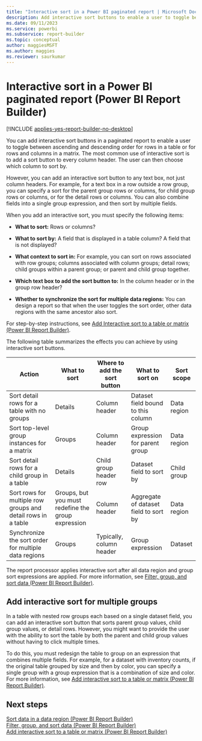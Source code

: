 ```yaml
---
title: "Interactive sort in a Power BI paginated report | Microsoft Docs"
description: Add interactive sort buttons to enable a user to toggle between ascending and descending order for rows in a table in a Power BI paginated report.
ms.date: 09/11/2023
ms.service: powerbi
ms.subservice: report-builder
ms.topic: conceptual
author: maggiesMSFT
ms.author: maggies
ms.reviewer: saurkumar
---
```

# Interactive sort in a Power BI paginated report (Power BI Report Builder)

[!INCLUDE [applies-yes-report-builder-no-desktop](../../includes/applies-yes-report-builder-no-desktop.md)]

  You can add interactive sort buttons in a paginated report to enable a user to toggle between ascending and descending order for rows in a table or for rows and columns in a matrix. The most common use of interactive sort is to add a sort button to every column header. The user can then choose which column to sort by.  
  
 However, you can add an interactive sort button to any text box, not just column headers. For example, for a text box in a row outside a row group, you can specify a sort for the parent group rows or columns, for child group rows or columns, or for the detail rows or columns. You can also combine fields into a single group expression, and then sort by multiple fields.  
  
  
 When you add an interactive sort, you must specify the following items:  
  
- **What to sort:** Rows or columns?  
  
- **What to sort by:** A field that is displayed in a table column? A field that is not displayed?  
  
- **What context to sort in:** For example, you can sort on rows associated with row groups; columns associated with column groups; detail rows; child groups within a parent group; or parent and child group together.  
  
- **Which text box to add the sort button to:** In the column header or in the group row header?  
  
- **Whether to synchronize the sort for multiple data regions:** You can design a report so that when the user toggles the sort order, other data regions with the same ancestor also sort.  
  
 For step-by-step instructions, see [Add Interactive sort to a table or matrix (Power BI Report Builder)](/sql/reporting-services/report-design/add-interactive-sort-to-a-table-or-matrix-report-builder-and-ssrs).  
  
 The following table summarizes the effects you can achieve by using interactive sort buttons.  
  
|Action|What to sort|Where to add the sort button|What to sort on|Sort scope|  
|------------|------------------|----------------------------------|---------------------|----------------|  
|Sort detail rows for a table with no groups|Details|Column header|Dataset field bound to this column|Data region|  
|Sort top-level group instances for a matrix|Groups|Column header|Group expression for parent group|Data region|  
|Sort detail rows for a child group in a table|Details|Child group header row|Dataset field to sort by|Child group|  
|Sort rows for multiple row groups and detail rows in a table|Groups, but you must redefine the group expression|Column header|Aggregate of dataset field to sort by|Data region|  
|Synchronize the sort order for multiple data regions|Groups|Typically, column header|Group expression|Dataset|  
  
 The report processor applies interactive sort after all data region and group sort expressions are applied. For more information, see [Filter, group, and sort data (Power BI Report Builder)](../../paginated-reports/report-design/filter-group-sort-data-report-builder.md).  
  
## Add interactive sort for multiple groups  
 In a table with nested row groups each based on a single dataset field, you can add an interactive sort button that sorts parent group values, child group values, or detail rows. However, you might want to provide the user with the ability to sort the table by both the parent and child group values without having to click multiple times.  
  
 To do this, you must redesign the table to group on an expression that combines multiple fields. For example, for a dataset with inventory counts, if the original table grouped by size and then by color, you can specify a single group with a group expression that is a combination of size and color. For more information, see [Add interactive sort to a table or matrix (Power BI Report Builder)](/sql/reporting-services/report-design/add-interactive-sort-to-a-table-or-matrix-report-builder-and-ssrs).  
  
## Next steps  
 [Sort data in a data region (Power BI Report Builder)](../../paginated-reports/report-design/sort-data-data-region-report-builder.md)   
 [Filter, group, and sort data (Power BI Report Builder)](../../paginated-reports/report-design/filter-group-sort-data-report-builder.md)   
 [Add interactive sort to a table or matrix (Power BI Report Builder)](/sql/reporting-services/report-design/add-interactive-sort-to-a-table-or-matrix-report-builder-and-ssrs)  
  
  
